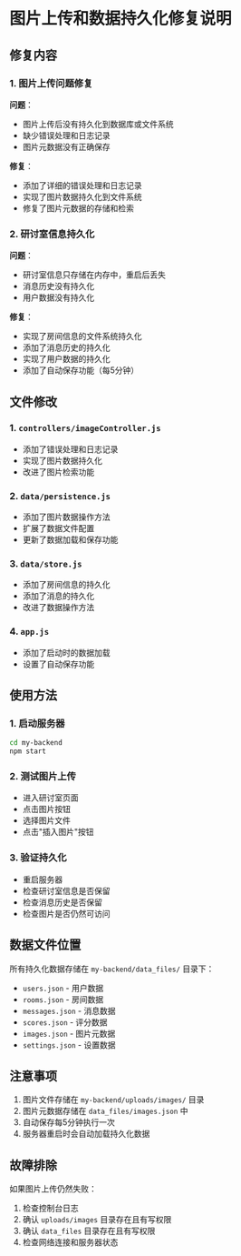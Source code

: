 # 图片上传和数据持久化修复说明

## 修复内容

### 1. 图片上传问题修复

**问题**：
- 图片上传后没有持久化到数据库或文件系统
- 缺少错误处理和日志记录
- 图片元数据没有正确保存

**修复**：
- 添加了详细的错误处理和日志记录
- 实现了图片数据持久化到文件系统
- 修复了图片元数据的存储和检索

### 2. 研讨室信息持久化

**问题**：
- 研讨室信息只存储在内存中，重启后丢失
- 消息历史没有持久化
- 用户数据没有持久化

**修复**：
- 实现了房间信息的文件系统持久化
- 添加了消息历史的持久化
- 实现了用户数据的持久化
- 添加了自动保存功能（每5分钟）

## 文件修改

### 1. `controllers/imageController.js`
- 添加了错误处理和日志记录
- 实现了图片数据持久化
- 改进了图片检索功能

### 2. `data/persistence.js`
- 添加了图片数据操作方法
- 扩展了数据文件配置
- 更新了数据加载和保存功能

### 3. `data/store.js`
- 添加了房间信息的持久化
- 添加了消息的持久化
- 改进了数据操作方法

### 4. `app.js`
- 添加了启动时的数据加载
- 设置了自动保存功能

## 使用方法

### 1. 启动服务器
```bash
cd my-backend
npm start
```

### 2. 测试图片上传
- 进入研讨室页面
- 点击图片按钮
- 选择图片文件
- 点击"插入图片"按钮

### 3. 验证持久化
- 重启服务器
- 检查研讨室信息是否保留
- 检查消息历史是否保留
- 检查图片是否仍然可访问

## 数据文件位置

所有持久化数据存储在 `my-backend/data_files/` 目录下：
- `users.json` - 用户数据
- `rooms.json` - 房间数据
- `messages.json` - 消息数据
- `scores.json` - 评分数据
- `images.json` - 图片元数据
- `settings.json` - 设置数据

## 注意事项

1. 图片文件存储在 `my-backend/uploads/images/` 目录
2. 图片元数据存储在 `data_files/images.json` 中
3. 自动保存每5分钟执行一次
4. 服务器重启时会自动加载持久化数据

## 故障排除

如果图片上传仍然失败：

1. 检查控制台日志
2. 确认 `uploads/images` 目录存在且有写权限
3. 确认 `data_files` 目录存在且有写权限
4. 检查网络连接和服务器状态 
